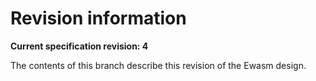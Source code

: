 # Revision information

**Current specification revision: 4**

The contents of this branch describe this revision of the Ewasm design.
